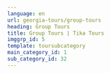 ```yaml
---
language: en
url: georgia-tours/group-tours
heading: Group Tours
title: Group Tours | Tika Tours
imggrp_id: 5
template: toursubcategory
main_category_id: 1
sub_category_id: 32
---
```

<div class="row content-row"><!-- 2228 (0)-->

</div>
